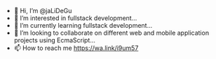 - 👋 Hi, I’m @jaLiDeGu
- 👀 I’m interested in fullstack development...
- 🌱 I’m currently learning fullstack development...
- 💞️ I’m looking to collaborate on different web and mobile application projects using EcmaScript...
- 📫 How to reach me https://wa.link/i9um57

<!---
jaLiDeGu/jaLiDeGu is a ✨ special ✨ repository because its `README.md` (this file) appears on your GitHub profile.
You can click the Preview link to take a look at your changes.
--->
